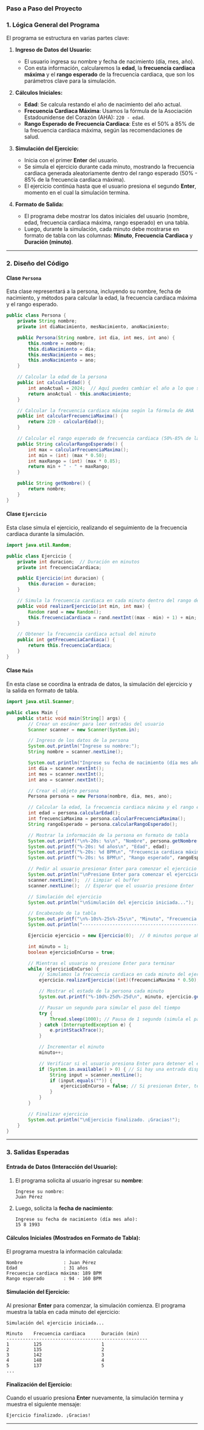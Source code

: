 
### **Paso a Paso del Proyecto**

### **1. Lógica General del Programa**

El programa se estructura en varias partes clave:

1. **Ingreso de Datos del Usuario:**
   - El usuario ingresa su nombre y fecha de nacimiento (día, mes, año).
   - Con esta información, calcularemos la **edad**, la **frecuencia cardiaca máxima** y el **rango esperado** de la frecuencia cardiaca, que son los parámetros clave para la simulación.

2. **Cálculos Iniciales:**
   - **Edad**: Se calcula restando el año de nacimiento del año actual.
   - **Frecuencia Cardiaca Máxima**: Usamos la fórmula de la Asociación Estadounidense del Corazón (AHA): `220 - edad`.
   - **Rango Esperado de Frecuencia Cardiaca**: Este es el 50% a 85% de la frecuencia cardiaca máxima, según las recomendaciones de salud.

3. **Simulación del Ejercicio:**
   - Inicia con el primer **Enter** del usuario.
   - Se simula el ejercicio durante cada minuto, mostrando la frecuencia cardiaca generada aleatoriamente dentro del rango esperado (50% - 85% de la frecuencia cardiaca máxima).
   - El ejercicio continúa hasta que el usuario presiona el segundo **Enter**, momento en el cual la simulación termina.

4. **Formato de Salida:**
   - El programa debe mostrar los datos iniciales del usuario (nombre, edad, frecuencia cardiaca máxima, rango esperado) en una tabla.
   - Luego, durante la simulación, cada minuto debe mostrarse en formato de tabla con las columnas: **Minuto**, **Frecuencia Cardiaca** y **Duración (minuto)**.

---

### **2. Diseño del Código**

#### **Clase `Persona`**
Esta clase representará a la persona, incluyendo su nombre, fecha de nacimiento, y métodos para calcular la edad, la frecuencia cardiaca máxima y el rango esperado.

```java
public class Persona {
    private String nombre;
    private int diaNacimiento, mesNacimiento, anoNacimiento;

    public Persona(String nombre, int dia, int mes, int ano) {
        this.nombre = nombre;
        this.diaNacimiento = dia;
        this.mesNacimiento = mes;
        this.anoNacimiento = ano;
    }

    // Calcular la edad de la persona
    public int calcularEdad() {
        int anoActual = 2024;  // Aquí puedes cambiar el año a lo que sea el año actual
        return anoActual - this.anoNacimiento;
    }

    // Calcular la frecuencia cardiaca máxima según la fórmula de AHA
    public int calcularFrecuenciaMaxima() {
        return 220 - calcularEdad();
    }

    // Calcular el rango esperado de frecuencia cardiaca (50%-85% de la frecuencia máxima)
    public String calcularRangoEsperado() {
        int max = calcularFrecuenciaMaxima();
        int min = (int) (max * 0.50);
        int maxRango = (int) (max * 0.85);
        return min + " - " + maxRango;
    }

    public String getNombre() {
        return nombre;
    }
}
```

#### **Clase `Ejercicio`**
Esta clase simula el ejercicio, realizando el seguimiento de la frecuencia cardiaca durante la simulación.

```java
import java.util.Random;

public class Ejercicio {
    private int duracion;  // Duración en minutos
    private int frecuenciaCardiaca;

    public Ejercicio(int duracion) {
        this.duracion = duracion;
    }

    // Simula la frecuencia cardiaca en cada minuto dentro del rango de 50%-85% de la máxima
    public void realizarEjercicio(int min, int max) {
        Random rand = new Random();
        this.frecuenciaCardiaca = rand.nextInt((max - min) + 1) + min;  // Genera un número aleatorio dentro del rango
    }

    // Obtener la frecuencia cardiaca actual del minuto
    public int getFrecuenciaCardiaca() {
        return this.frecuenciaCardiaca;
    }
}
```

#### **Clase `Main`**
En esta clase se coordina la entrada de datos, la simulación del ejercicio y la salida en formato de tabla.

```java
import java.util.Scanner;

public class Main {
    public static void main(String[] args) {
        // Crear un escáner para leer entradas del usuario
        Scanner scanner = new Scanner(System.in);

        // Ingreso de los datos de la persona
        System.out.println("Ingrese su nombre:");
        String nombre = scanner.nextLine();

        System.out.println("Ingrese su fecha de nacimiento (día mes año):");
        int dia = scanner.nextInt();
        int mes = scanner.nextInt();
        int ano = scanner.nextInt();

        // Crear el objeto persona
        Persona persona = new Persona(nombre, dia, mes, ano);

        // Calcular la edad, la frecuencia cardiaca máxima y el rango esperado
        int edad = persona.calcularEdad();
        int frecuenciaMaxima = persona.calcularFrecuenciaMaxima();
        String rangoEsperado = persona.calcularRangoEsperado();

        // Mostrar la información de la persona en formato de tabla
        System.out.printf("\n%-20s: %s\n", "Nombre", persona.getNombre());
        System.out.printf("%-20s: %d años\n", "Edad", edad);
        System.out.printf("%-20s: %d BPM\n", "Frecuencia cardiaca máxima", frecuenciaMaxima);
        System.out.printf("%-20s: %s BPM\n", "Rango esperado", rangoEsperado);

        // Pedir al usuario presionar Enter para comenzar el ejercicio
        System.out.println("\nPresione Enter para comenzar el ejercicio...");
        scanner.nextLine();  // Limpiar el buffer
        scanner.nextLine();  // Esperar que el usuario presione Enter

        // Simulación del ejercicio
        System.out.println("\nSimulación del ejercicio iniciada...");

        // Encabezado de la tabla
        System.out.printf("\n%-10s%-25s%-25s\n", "Minuto", "Frecuencia cardiaca", "Duración (min)");
        System.out.println("----------------------------------------------------");

        Ejercicio ejercicio = new Ejercicio(0);  // 0 minutos porque ahora es indefinido

        int minuto = 1;
        boolean ejercicioEnCurso = true;

        // Mientras el usuario no presione Enter para terminar
        while (ejercicioEnCurso) {
            // Simulamos la frecuencia cardiaca en cada minuto del ejercicio
            ejercicio.realizarEjercicio((int)(frecuenciaMaxima * 0.50), (int)(frecuenciaMaxima * 0.85));

            // Mostrar el estado de la persona cada minuto
            System.out.printf("%-10d%-25d%-25d\n", minuto, ejercicio.getFrecuenciaCardiaca(), minuto);

            // Pausar un segundo para simular el paso del tiempo
            try {
                Thread.sleep(1000); // Pausa de 1 segundo (simula el paso de tiempo real)
            } catch (InterruptedException e) {
                e.printStackTrace();
            }

            // Incrementar el minuto
            minuto++;

            // Verificar si el usuario presiona Enter para detener el ejercicio
            if (System.in.available() > 0) { // Si hay una entrada disponible
                String input = scanner.nextLine();
                if (input.equals("")) {
                    ejercicioEnCurso = false; // Si presionan Enter, terminamos la simulación
                }
            }
        }

        // Finalizar ejercicio
        System.out.println("\nEjercicio finalizado. ¡Gracias!");
    }
}
```

---

### **3. Salidas Esperadas**

#### **Entrada de Datos (Interacción del Usuario):**

1. El programa solicita al usuario ingresar su **nombre**:
    ```
    Ingrese su nombre:
    Juan Pérez
    ```

2. Luego, solicita la **fecha de nacimiento**:
    ```
    Ingrese su fecha de nacimiento (día mes año):
    15 8 1993
    ```

#### **Cálculos Iniciales (Mostrados en Formato de Tabla):**

El programa muestra la información calculada:

```
Nombre               : Juan Pérez
Edad                 : 31 años
Frecuencia cardiaca máxima: 189 BPM
Rango esperado       : 94 - 160 BPM
```

#### **Simulación del Ejercicio:**

Al presionar **Enter** para comenzar, la simulación comienza. El programa muestra la tabla en cada minuto del ejercicio:

```
Simulación del ejercicio iniciada...

Minuto    Frecuencia cardiaca      Duración (min)
----------------------------------------------------
1         125                      1
2         135                      2
3         142                      3
4         148                      4
5         137                      5
...
```

#### **Finalización del Ejercicio:**

Cuando el usuario presiona **Enter** nuevamente, la simulación termina y muestra el siguiente mensaje:

```
Ejercicio finalizado. ¡Gracias!
```

---

